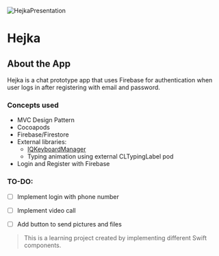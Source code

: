 ![HejkaPresentation](https://user-images.githubusercontent.com/81502611/114260565-01f7cc00-99d6-11eb-83ca-5edeb59cf202.png)

# Hejka

## About the App

Hejka is a chat prototype app that uses Firebase for authentication when user logs in after registering with email and password.

### Concepts used

* MVC Design Pattern
* Cocoapods
* Firebase/Firestore
* External libraries:
  * [IQKeyboardManager](https://github.com/hackiftekhar/IQKeyboardManager)
  * Typing animation using external CLTypingLabel pod
* Login and Register with Firebase

### TO-DO:

- [ ] Implement login with phone number
- [ ] Implement video call 
- [ ] Add button to send pictures and files


>This is a learning project created by implementing different Swift components.
